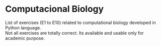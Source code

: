 # Computacional Biology
List of exercises (E1 to E10) related to computational biology developed in Python language.
<br/>
Not all exercises are totally correct. Its available and usable only for academic purpose.
<br/>
<br/>
